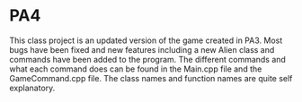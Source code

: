 # PA4
This class project is an updated version of the game created in PA3. Most bugs have been fixed and new features including a new Alien class and commands have been added to the program. The different commands and what each command does can be found in the Main.cpp file and the GameCommand.cpp file. The class names and function names are quite self explanatory.
